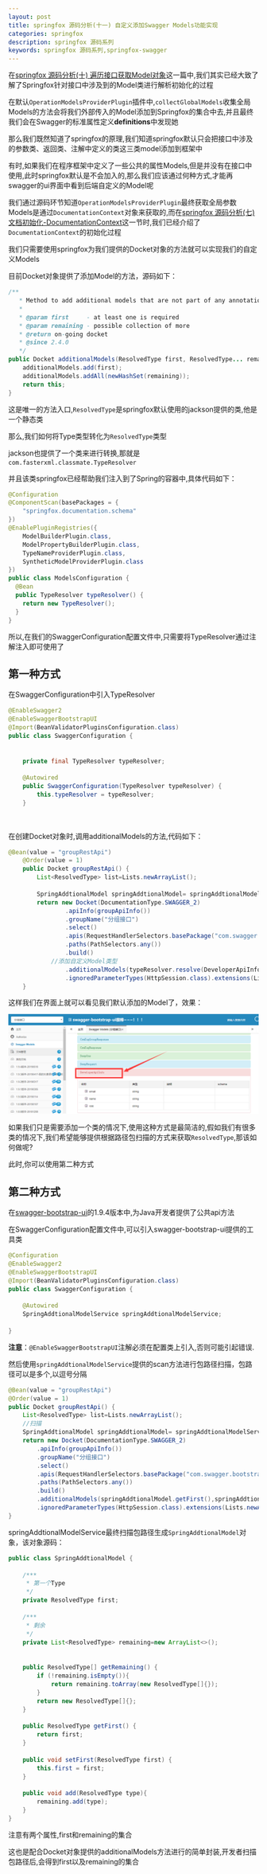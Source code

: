 ```yaml
---
layout: post
title: springfox 源码分析(十一) 自定义添加Swagger Models功能实现
categories: springfox
description: springfox 源码系列
keywords: springfox 源码系列,springfox-swagger
---
```


在[springfox 源码分析(十) 遍历接口获取Model对象](/2019/05/26/springfox-10/)这一篇中,我们其实已经大致了解了Springfox针对接口中涉及到的Model类进行解析初始化的过程

在默认`OperationModelsProviderPlugin`插件中,`collectGlobalModels`收集全局Models的方法会将我们外部传入的Model添加到Springfox的集合中去,并且最终我们会在Swagger的标准属性定义**definitions**中发现她

那么我们既然知道了springfox的原理,我们知道springfox默认只会把接口中涉及的参数类、返回类、注解中定义的类这三类model添加到框架中

有时,如果我们在程序框架中定义了一些公共的属性Models,但是并没有在接口中使用,此时springfox默认是不会加入的,那么我们应该通过何种方式,才能再swagger的ui界面中看到后端自定义的Model呢

我们通过源码环节知道`OperationModelsProviderPlugin`最终获取全局参数Models是通过`DocumentationContext`对象来获取的,而在[springfox 源码分析(七) 文档初始化-DocumentationContext](/2019/05/23/springfox-7/)这一节时,我们已经介绍了`DocumentationContext`的初始化过程

我们只需要使用springfox为我们提供的Docket对象的方法就可以实现我们的自定义Models

目前Docket对象提供了添加Model的方法，源码如下：

```java
/**
   * Method to add additional models that are not part of any annotation or are perhaps implicit
   *
   * @param first     - at least one is required
   * @param remaining - possible collection of more
   * @return on-going docket
   * @since 2.4.0
   */
public Docket additionalModels(ResolvedType first, ResolvedType... remaining) {
    additionalModels.add(first);
    additionalModels.addAll(newHashSet(remaining));
    return this;
}
```

这是唯一的方法入口,`ResolvedType`是springfox默认使用的jackson提供的类,他是一个静态类

那么,我们如何将Type类型转化为`ResolvedType`类型

jackson也提供了一个类来进行转换,那就是`com.fasterxml.classmate.TypeResolver`

并且该类springfox已经帮助我们注入到了Spring的容器中,具体代码如下：

```java
@Configuration
@ComponentScan(basePackages = {
    "springfox.documentation.schema"
})
@EnablePluginRegistries({
    ModelBuilderPlugin.class,
    ModelPropertyBuilderPlugin.class,
    TypeNameProviderPlugin.class,
    SyntheticModelProviderPlugin.class
})
public class ModelsConfiguration {
  @Bean
  public TypeResolver typeResolver() {
    return new TypeResolver();
  }
}
```

所以,在我们的SwaggerConfiguration配置文件中,只需要将TypeResolver通过注解注入即可使用了

## 第一种方式

在SwaggerConfiguration中引入TypeResolver

```java
@EnableSwagger2
@EnableSwaggerBootstrapUI
@Import(BeanValidatorPluginsConfiguration.class)
public class SwaggerConfiguration {


    private final TypeResolver typeResolver;

    @Autowired
    public SwaggerConfiguration(TypeResolver typeResolver) {
        this.typeResolver = typeResolver;
    }
    
    
```

在创建Docket对象时,调用additionalModels的方法,代码如下：

```java
@Bean(value = "groupRestApi")
    @Order(value = 1)
    public Docket groupRestApi() {
        List<ResolvedType> list=Lists.newArrayList();

        SpringAddtionalModel springAddtionalModel= springAddtionalModelService.scan("com.swagger.bootstrap.ui.demo.extend");
        return new Docket(DocumentationType.SWAGGER_2)
                .apiInfo(groupApiInfo())
                .groupName("分组接口")
                .select()
                .apis(RequestHandlerSelectors.basePackage("com.swagger.bootstrap.ui.demo.group"))
                .paths(PathSelectors.any())
                .build()
            //添加自定义Model类型
                .additionalModels(typeResolver.resolve(DeveloperApiInfo.class))
                .ignoredParameterTypes(HttpSession.class).extensions(Lists.newArrayList(new OrderExtensions(2))).securityContexts(Lists.newArrayList(securityContext(),securityContext1())).securitySchemes(Lists.<SecurityScheme>newArrayList(apiKey(),apiKey1()));
    }
```

这样我们在界面上就可以看见我们默认添加的Model了，效果：

![](/images/springfox/springfox-11-selfmodel.png)

如果我们只是需要添加一个类的情况下,使用这种方式是最简洁的,假如我们有很多类的情况下,我们希望能够提供根据路径包扫描的方式来获取`ResolvedType`,那该如何做呢?

此时,你可以使用第二种方式

## 第二种方式

在[swagger-bootstrap-ui](https://gitee.com/xiaoym/swagger-bootstrap-ui)的1.9.4版本中,为Java开发者提供了公共api方法

在SwaggerConfiguration配置文件中,可以引入swagger-bootstrap-ui提供的工具类

```java
@Configuration
@EnableSwagger2
@EnableSwaggerBootstrapUI
@Import(BeanValidatorPluginsConfiguration.class)
public class SwaggerConfiguration {

    @Autowired
    SpringAddtionalModelService springAddtionalModelService;
    
}
```

**注意**：`@EnableSwaggerBootstrapUI`注解必须在配置类上引入,否则可能引起错误.

然后使用`springAddtionalModelService`提供的scan方法进行包路径扫描，包路径可以是多个,以逗号分隔

```java
@Bean(value = "groupRestApi")
@Order(value = 1)
public Docket groupRestApi() {
    List<ResolvedType> list=Lists.newArrayList();
	//扫描
    SpringAddtionalModel springAddtionalModel= springAddtionalModelService.scan("com.swagger.bootstrap.ui.demo.extend");
    return new Docket(DocumentationType.SWAGGER_2)
        .apiInfo(groupApiInfo())
        .groupName("分组接口")
        .select()
        .apis(RequestHandlerSelectors.basePackage("com.swagger.bootstrap.ui.demo.group"))
        .paths(PathSelectors.any())
        .build()
        .additionalModels(springAddtionalModel.getFirst(),springAddtionalModel.getRemaining())
        .ignoredParameterTypes(HttpSession.class).extensions(Lists.newArrayList(new OrderExtensions(2))).securityContexts(Lists.newArrayList(securityContext(),securityContext1())).securitySchemes(Lists.<SecurityScheme>newArrayList(apiKey(),apiKey1()));
}
```

springAddtionalModelService最终扫描包路径生成`SpringAddtionalModel`对象，该对象源码：

```java
public class SpringAddtionalModel {

    /***
     * 第一个Type
     */
    private ResolvedType first;

    /***
     * 剩余
     */
    private List<ResolvedType> remaining=new ArrayList<>();


    public ResolvedType[] getRemaining() {
        if (!remaining.isEmpty()){
            return remaining.toArray(new ResolvedType[]{});
        }
        return new ResolvedType[]{};
    }

    public ResolvedType getFirst() {
        return first;
    }

    public void setFirst(ResolvedType first) {
        this.first = first;
    }

    public void add(ResolvedType type){
        remaining.add(type);
    }
}
```

注意有两个属性,first和remaining的集合

这也是配合Docket对象提供的additionalModels方法进行的简单封装,开发者扫描包路径后,会得到first以及remaining的集合